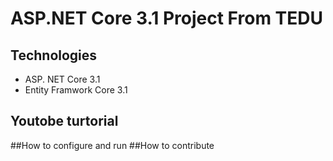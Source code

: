 # ASP.NET Core 3.1 Project From TEDU
## Technologies
- ASP. NET Core 3.1
- Entity Framwork Core 3.1
## Youtobe turtorial
##How to configure and run
##How to contribute